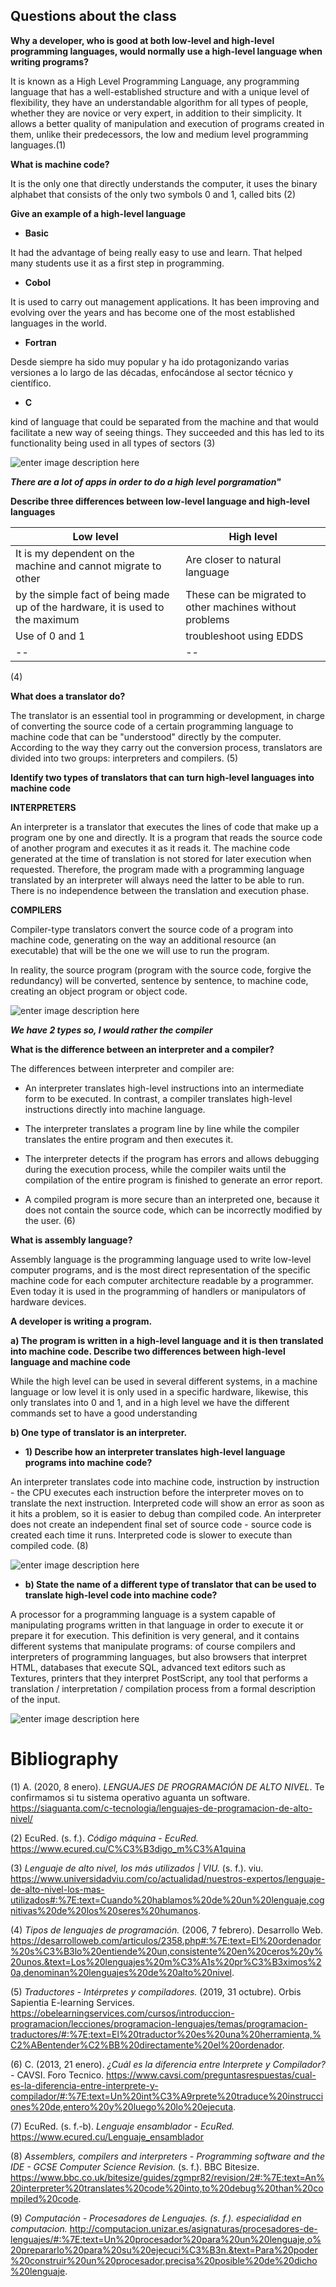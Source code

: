 ## Questions about the class

**Why a developer, who is good at both low-level and high-level programming languages, would normally use a high-level language when writing programs?**

It is known as a High Level Programming Language, any programming language that has a well-established structure and with a unique level of flexibility, they have an understandable algorithm for all types of people, whether they are novice or very expert, in addition to their simplicity. It allows a better quality of manipulation and execution of programs created in them, unlike their predecessors, the low and medium level programming languages.(1)

**What is machine code?**

It is the only one that directly understands the computer, it uses the binary alphabet that consists of the only two symbols 0 and 1, called bits (2)

**Give an example of a high-level language**

-  **Basic**

It had the advantage of being really easy to use and learn. That helped many students use it as a first step in programming.

-  **Cobol**

It is used to carry out management applications. It has been improving and evolving over the years and has become one of the most established languages ​​in the world.

-  **Fortran**

Desde siempre ha sido muy popular y ha ido protagonizando varias versiones a lo largo de las décadas, enfocándose al sector técnico y científico.

-  **C**

kind of language that could be separated from the machine and that would facilitate a new way of seeing things. They succeeded and this has led to its functionality being used in all types of sectors (3)

![enter image description here](https://2.bp.blogspot.com/-qrCgc7qeEmQ/XA7dao6jkFI/AAAAAAAAAbg/Hyy0y3zxiVYmoPQHTOOSUNZrk4ZAwkq2gCLcBGAs/s1600/e2bf3b11df0b872112757f1c2fee6e32_XL.jpg)


***There are a lot of apps in order to do a high level porgramation"***

**Describe three differences between low-level language and high-level languages**

|Low level|High level  |
|--|--|
| It is my dependent on the machine and cannot migrate to other | Are closer to natural language|
|by the simple fact of being made up of the hardware, it is used to the maximum|These can be migrated to other machines without problems|
|Use of 0 and 1|troubleshoot using EDDS|
|--|--|

(4)

**What does a translator do?**

The translator is an essential tool in programming or development, in charge of converting the source code of a certain programming language to machine code that can be "understood" directly by the computer. According to the way they carry out the conversion process, translators are divided into two groups: interpreters and compilers. (5)

**Identify two types of translators that can turn high-level languages into machine code**

**INTERPRETERS**

An interpreter is a translator that executes the lines of code that make up a program one by one and directly. It is a program that reads the source code of another program and executes it as it reads it. The machine code generated at the time of translation is not stored for later execution when requested. Therefore, the program made with a programming language translated by an interpreter will always need the latter to be able to run. There is no independence between the translation and execution phase.


**COMPILERS**

Compiler-type translators convert the source code of a program into machine code, generating on the way an additional resource (an executable) that will be the one we will use to run the program.

In reality, the source program (program with the source code, forgive the redundancy) will be converted, sentence by sentence, to machine code, creating an object program or object code.

![enter image description here](https://tecsiscom.files.wordpress.com/2012/09/interprete.jpg)

***We have 2 types so, I would rather the compiler***


**What is the difference between an interpreter and a compiler?**

The differences between interpreter and compiler are:
- An interpreter translates high-level instructions into an intermediate form to be executed. In contrast, a compiler translates high-level instructions directly into machine language.

- The interpreter translates a program line by line while the compiler translates the entire program and then executes it.

- The interpreter detects if the program has errors and allows debugging during the execution process, while the compiler waits until the compilation of the entire program is finished to generate an error report.

- A compiled program is more secure than an interpreted one, because it does not contain the source code, which can be incorrectly modified by the user. (6)

**What is assembly language?**

Assembly language is the programming language used to write low-level computer programs, and is the most direct representation of the specific machine code for each computer architecture readable by a programmer. Even today it is used in the programming of handlers or manipulators of hardware devices.

**A developer is writing a program.**

**a) The program is written in a high-level language and it is then translated into machine code. Describe two differences between high-level language and machine code**

While the high level can be used in several different systems, in a machine language or low level it is only used in a specific hardware, likewise, this only translates into 0 and 1, and in a high level we have the different commands set to have a good understanding


**b) One type of translator is an interpreter.**

-   **1)  Describe how an interpreter translates high-level language programs into machine code?**

An interpreter translates code into machine code, instruction by instruction - the CPU executes each instruction before the interpreter moves on to translate the next instruction. Interpreted code will show an error as soon as it hits a problem, so it is easier to debug than compiled code. An interpreter does not create an independent final set of source code - source code is created each time it runs. Interpreted code is slower to execute than compiled code. (8)

![enter image description here](https://bam.files.bbci.co.uk/bam/live/content/z83qhyc/large)

- **b) State the name of a different type of translator that can be used to translate high-level code into machine code?**


A processor for a programming language is a system capable of manipulating programs written in that language in order to execute it or prepare it for execution. This definition is very general, and it contains different systems that manipulate programs: of course compilers and interpreters of programming languages, but also browsers that interpret HTML, databases that execute SQL, advanced text editors such as Textures, printers that they interpret PostScript, any tool that performs a translation / interpretation / compilation process from a formal description of the input.

![enter image description here](https://www.itmastersmag.com/wp-content/uploads/2021/01/shutterstock_1078387013-1536x768.jpg)





# Bibliography

(1) A. (2020, 8 enero). *LENGUAJES DE PROGRAMACIÓN DE ALTO NIVEL*. Te confirmamos si tu sistema operativo aguanta un software. https://siaguanta.com/c-tecnologia/lenguajes-de-programacion-de-alto-nivel/


(2) EcuRed. (s. f.). *Código máquina - EcuRed.* https://www.ecured.cu/C%C3%B3digo_m%C3%A1quina


(3) *Lenguaje de alto nivel, los más utilizados | VIU.* (s. f.). viu. https://www.universidadviu.com/co/actualidad/nuestros-expertos/lenguaje-de-alto-nivel-los-mas-utilizados#:%7E:text=Cuando%20hablamos%20de%20un%20lenguaje,cognitivas%20de%20los%20seres%20humanos.


(4) *Tipos de lenguajes de programación.* (2006, 7 febrero). Desarrollo Web. https://desarrolloweb.com/articulos/2358.php#:%7E:text=El%20ordenador%20s%C3%B3lo%20entiende%20un,consistente%20en%20ceros%20y%20unos.&text=Los%20lenguajes%20m%C3%A1s%20pr%C3%B3ximos%20a,denominan%20lenguajes%20de%20alto%20nivel.


(5) *Traductores - Intérpretes y compiladores.* (2019, 31 octubre). Orbis Sapientia E-learning Services. https://obelearningservices.com/cursos/introduccion-programacion/lecciones/programacion-lenguajes/temas/programacion-traductores/#:%7E:text=El%20traductor%20es%20una%20herramienta,%C2%ABentender%C2%BB%20directamente%20el%20ordenador.


(6) C. (2013, 21 enero). *¿Cuál es la diferencia entre Interprete y Compilador?* - CAVSI. Foro Tecnico. https://www.cavsi.com/preguntasrespuestas/cual-es-la-diferencia-entre-interprete-y-compilador/#:%7E:text=Un%20int%C3%A9rprete%20traduce%20instrucciones%20de,entero%20y%20luego%20lo%20ejecuta.

(7) EcuRed. (s. f.-b). *Lenguaje ensamblador - EcuRed.* https://www.ecured.cu/Lenguaje_ensamblador

(8) *Assemblers, compilers and interpreters - Programming software and the IDE - GCSE Computer Science Revision.* (s. f.). BBC Bitesize. https://www.bbc.co.uk/bitesize/guides/zgmpr82/revision/2#:%7E:text=An%20interpreter%20translates%20code%20into,to%20debug%20than%20compiled%20code.


(9) *Computación - Procesadores de Lenguajes. (s. f.). especialidad en computacion.* http://computacion.unizar.es/asignaturas/procesadores-de-lenguajes/#:%7E:text=Un%20procesador%20para%20un%20lenguaje,o%20prepararlo%20para%20su%20ejecuci%C3%B3n.&text=Para%20poder%20construir%20un%20procesador,precisa%20posible%20de%20dicho%20lenguaje.
